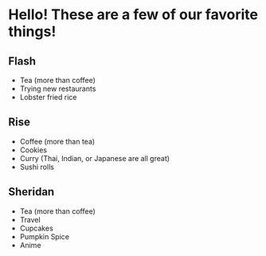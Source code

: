 # Hello! These are a few of our favorite things!

## Flash
* Tea (more than coffee)
* Trying new restaurants
* Lobster fried rice

## Rise
* Coffee (more than tea)
* Cookies
* Curry (Thai, Indian, or Japanese are all great)
* Sushi rolls

## Sheridan
* Tea (more than coffee) 
* Travel
* Cupcakes
* Pumpkin Spice
* Anime